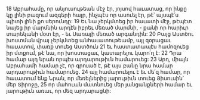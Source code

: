 18 Աբրահամը, որ անյուսութեան մէջ էր, յոյսով հաւատաց, որ ինքը կը լինի բազում ազգերի հայր, ինչպէս որ ասուել էր, թէ՝ այսպէ՛ս պիտի լինի քո սերունդը: 19 Եւ նա չերկմտեց իր հաւատի մէջ, թէպէտ նայեց իր մարմնին արդէն իբրեւ մեռած մարմնի, - քանի որ հարիւր տարեկանի մօտ էր, - եւ Սառայի մեռած արգանդին: 20 Բայց Աստծու խոստման վրայ չերկմտեց անհաւատութեամբ, այլ զօրացաւ հաւատով, փառք տուեց Աստծուն 21 եւ հաստատապէս համոզուեց իր մտքում, թէ նա, որ խոստացաւ, կատարելու կարո՛ղ է: 22 Դրա համար այդ նրան որպէս արդարութիւն համարուեց:
23 Արդ, միայն Աբրահամի համար չէ, որ գրուած է, թէ այս բանը նրա համար արդարութիւն համարուեց. 24 այլ համարուելու է եւ մե՛զ համար, որ հաւատում ենք Նրան, որ մեռելներից յարութիւն տուեց Յիսուսին՝ մեր Տիրոջը, 25 որ մահուան մատնուեց մեր յանցանքների համար եւ յարութիւն առաւ, որ մեզ արդարացնի:
